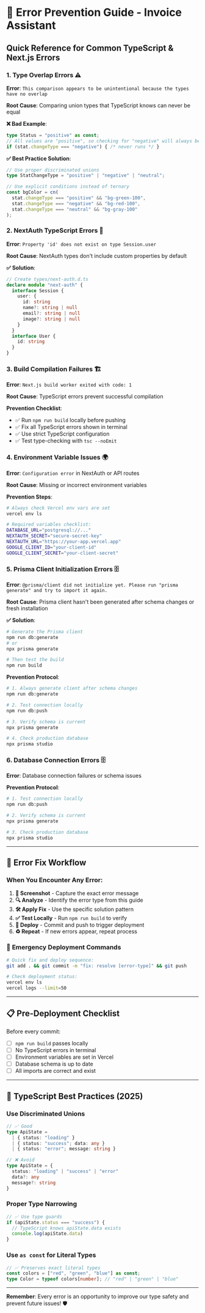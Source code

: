 # 🚫 Error Prevention Guide - Invoice Assistant

## Quick Reference for Common TypeScript & Next.js Errors

### 1. **Type Overlap Errors** ⚠️

**Error**: `This comparison appears to be unintentional because the types have no overlap`

**Root Cause**: Comparing union types that TypeScript knows can never be equal

**❌ Bad Example**:
```typescript
type Status = "positive" as const;
// All values are "positive", so checking for "negative" will always be false
if (stat.changeType === "negative") { /* never runs */ }
```

**✅ Best Practice Solution**:
```typescript
// Use proper discriminated unions
type StatChangeType = "positive" | "negative" | "neutral";

// Use explicit conditions instead of ternary
const bgColor = cn(
  stat.changeType === "positive" && "bg-green-100",
  stat.changeType === "negative" && "bg-red-100", 
  stat.changeType === "neutral" && "bg-gray-100"
);
```

### 2. **NextAuth TypeScript Errors** 🔐

**Error**: `Property 'id' does not exist on type Session.user`

**Root Cause**: NextAuth types don't include custom properties by default

**✅ Solution**:
```typescript
// Create types/next-auth.d.ts
declare module "next-auth" {
  interface Session {
    user: {
      id: string
      name?: string | null
      email?: string | null
      image?: string | null
    }
  }
  interface User {
    id: string
  }
}
```

### 3. **Build Compilation Failures** 🏗️

**Error**: `Next.js build worker exited with code: 1`

**Root Cause**: TypeScript errors prevent successful compilation

**Prevention Checklist**:
- ✅ Run `npm run build` locally before pushing
- ✅ Fix all TypeScript errors shown in terminal
- ✅ Use strict TypeScript configuration
- ✅ Test type-checking with `tsc --noEmit`

### 4. **Environment Variable Issues** 🌍

**Error**: `Configuration error` in NextAuth or API routes

**Root Cause**: Missing or incorrect environment variables

**Prevention Steps**:
```bash
# Always check Vercel env vars are set
vercel env ls

# Required variables checklist:
DATABASE_URL="postgresql://..."
NEXTAUTH_SECRET="secure-secret-key"
NEXTAUTH_URL="https://your-app.vercel.app" 
GOOGLE_CLIENT_ID="your-client-id"
GOOGLE_CLIENT_SECRET="your-client-secret"
```

### 5. **Prisma Client Initialization Errors** 🗄️

**Error**: `@prisma/client did not initialize yet. Please run "prisma generate" and try to import it again.`

**Root Cause**: Prisma client hasn't been generated after schema changes or fresh installation

**✅ Solution**:
```bash
# Generate the Prisma client
npm run db:generate
# or
npx prisma generate

# Then test the build
npm run build
```

**Prevention Protocol**:
```bash
# 1. Always generate client after schema changes
npm run db:generate

# 2. Test connection locally
npm run db:push

# 3. Verify schema is current
npx prisma generate

# 4. Check production database
npx prisma studio
```

### 6. **Database Connection Errors** 🗄️

**Error**: Database connection failures or schema issues

**Prevention Protocol**:
```bash
# 1. Test connection locally
npm run db:push

# 2. Verify schema is current
npx prisma generate

# 3. Check production database
npx prisma studio
```

---

## 🔄 **Error Fix Workflow**

### When You Encounter Any Error:

1. **📸 Screenshot** - Capture the exact error message
2. **🔍 Analyze** - Identify the error type from this guide
3. **🛠️ Apply Fix** - Use the specific solution pattern
4. **✅ Test Locally** - Run `npm run build` to verify
5. **🚀 Deploy** - Commit and push to trigger deployment
6. **♻️ Repeat** - If new errors appear, repeat process

### 🚨 **Emergency Deployment Commands**

```bash
# Quick fix and deploy sequence:
git add . && git commit -m "fix: resolve [error-type]" && git push

# Check deployment status:
vercel env ls
vercel logs --limit=50
```

---

## 📋 **Pre-Deployment Checklist**

Before every commit:

- [ ] `npm run build` passes locally
- [ ] No TypeScript errors in terminal
- [ ] Environment variables are set in Vercel
- [ ] Database schema is up to date
- [ ] All imports are correct and exist

---

## 🎯 **TypeScript Best Practices (2025)**

### Use Discriminated Unions
```typescript
// ✅ Good
type ApiState = 
  | { status: "loading" }
  | { status: "success"; data: any }
  | { status: "error"; message: string }

// ❌ Avoid
type ApiState = {
  status: "loading" | "success" | "error"
  data?: any
  message?: string
}
```

### Proper Type Narrowing
```typescript
// ✅ Use type guards
if (apiState.status === "success") {
  // TypeScript knows apiState.data exists
  console.log(apiState.data)
}
```

### Use `as const` for Literal Types
```typescript
// ✅ Preserves exact literal types
const colors = ["red", "green", "blue"] as const;
type Color = typeof colors[number]; // "red" | "green" | "blue"
```

---

**Remember**: Every error is an opportunity to improve our type safety and prevent future issues! 🛡️